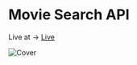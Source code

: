 <h1>Movie Search API</h1>

Live at -> <a href="https://movie-app-anca200.netlify.app/">Live</a>
</hr>


![Cover](https://github.com/Anca200/Movie-app/assets/158541722/e878a07a-d5ca-45e0-b7f1-f94cc344238f)
